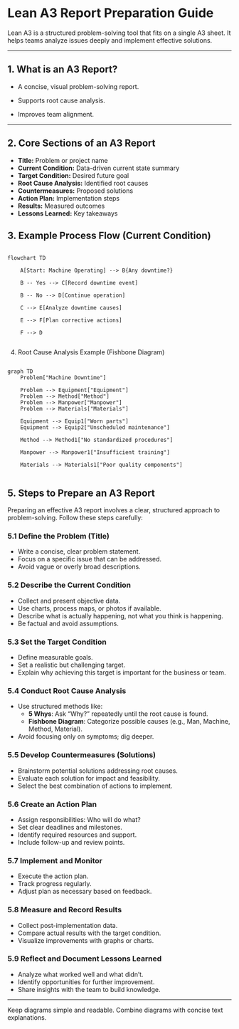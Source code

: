 # Lean A3 Report Preparation Guide



Lean A3 is a structured problem-solving tool that fits on a single A3 sheet. It helps teams analyze issues deeply and implement effective solutions.



---



## 1. What is an A3 Report?



- A concise, visual problem-solving report.

- Supports root cause analysis.

- Improves team alignment.



---



## 2. Core Sections of an A3 Report


- **Title:** Problem or project name
- **Current Condition:** Data-driven current state summary
- **Target Condition:** Desired future goal
- **Root Cause Analysis:** Identified root causes
- **Countermeasures:** Proposed solutions
- **Action Plan:** Implementation steps
- **Results:** Measured outcomes
- **Lessons Learned:** Key takeaways


## 3. Example Process Flow (Current Condition)



```mermaid

flowchart TD

    A[Start: Machine Operating] --> B{Any downtime?}

    B -- Yes --> C[Record downtime event]

    B -- No --> D[Continue operation]

    C --> E[Analyze downtime causes]

    E --> F[Plan corrective actions]

    F --> D


```






4. Root Cause Analysis Example (Fishbone Diagram)

```mermaid

graph TD
    Problem["Machine Downtime"]

    Problem --> Equipment["Equipment"]
    Problem --> Method["Method"]
    Problem --> Manpower["Manpower"]
    Problem --> Materials["Materials"]

    Equipment --> Equip1["Worn parts"]
    Equipment --> Equip2["Unscheduled maintenance"]

    Method --> Method1["No standardized procedures"]

    Manpower --> Manpower1["Insufficient training"]

    Materials --> Materials1["Poor quality components"]


```





## 5. Steps to Prepare an A3 Report

Preparing an effective A3 report involves a clear, structured approach to problem-solving. Follow these steps carefully:

### 5.1 Define the Problem (Title)
- Write a concise, clear problem statement.
- Focus on a specific issue that can be addressed.
- Avoid vague or overly broad descriptions.

### 5.2 Describe the Current Condition
- Collect and present objective data.
- Use charts, process maps, or photos if available.
- Describe what is actually happening, not what you think is happening.
- Be factual and avoid assumptions.

### 5.3 Set the Target Condition
- Define measurable goals.
- Set a realistic but challenging target.
- Explain why achieving this target is important for the business or team.

### 5.4 Conduct Root Cause Analysis
- Use structured methods like:
  - **5 Whys**: Ask “Why?” repeatedly until the root cause is found.
  - **Fishbone Diagram**: Categorize possible causes (e.g., Man, Machine, Method, Material).
- Avoid focusing only on symptoms; dig deeper.

### 5.5 Develop Countermeasures (Solutions)
- Brainstorm potential solutions addressing root causes.
- Evaluate each solution for impact and feasibility.
- Select the best combination of actions to implement.

### 5.6 Create an Action Plan
- Assign responsibilities: Who will do what?
- Set clear deadlines and milestones.
- Identify required resources and support.
- Include follow-up and review points.

### 5.7 Implement and Monitor
- Execute the action plan.
- Track progress regularly.
- Adjust plan as necessary based on feedback.

### 5.8 Measure and Record Results
- Collect post-implementation data.
- Compare actual results with the target condition.
- Visualize improvements with graphs or charts.

### 5.9 Reflect and Document Lessons Learned
- Analyze what worked well and what didn’t.
- Identify opportunities for further improvement.
- Share insights with the team to build knowledge.

---











Keep diagrams simple and readable.
Combine diagrams with concise text explanations.
